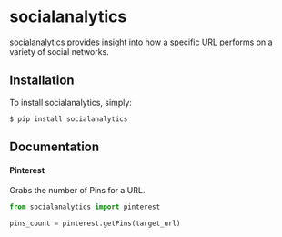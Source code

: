 # socialanalytics

socialanalytics provides insight into how a specific URL performs on a variety of social networks.

## Installation

To install socialanalytics, simply:

`$ pip install socialanalytics`

## Documentation

#### Pinterest

Grabs the number of Pins for a URL.

```python
from socialanalytics import pinterest

pins_count = pinterest.getPins(target_url)
```



